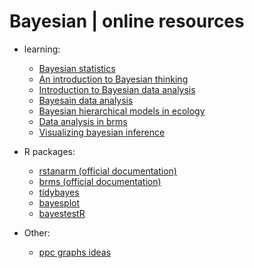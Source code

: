 # Bayesian | online resources
- learning:
  * [Bayesian statistics](https://jrnold.github.io/bayesian_notes/)
  * [An introduction to Bayesian thinking](https://statswithr.github.io/book/)
  * [Introduction to Bayesian data analysis](https://bookdown.org/marklhc/notes_bookdown/)
  * [Bayesain data analysis](https://rpruim.github.io/Kruschke-Notes/)
  * [Bayesian hierarchical models in ecology](https://bookdown.org/steve_midway/BHME/)
  * [Data analysis in brms](https://bookdown.org/ajkurz/DBDA_recoded/)
  * [Visualizing bayesian inference](https://seeing-theory.brown.edu/bayesian-inference/index.html)

- R packages:
  * [rstanarm (official documentation)](https://mc-stan.org/rstanarm/)
  * [brms (official documentation)](http://paul-buerkner.github.io/brms/index.html)
  * [tidybayes](http://mjskay.github.io/tidybayes/index.html)
  * [bayesplot](https://cran.r-project.org/web/packages/bayesplot/vignettes/)
  * [bayestestR](https://easystats.github.io/bayestestR/index.html)

- Other:
  * [ppc graphs ideas](http://mc-stan.org/rstanarm/reference/pp_check.stanreg.html)